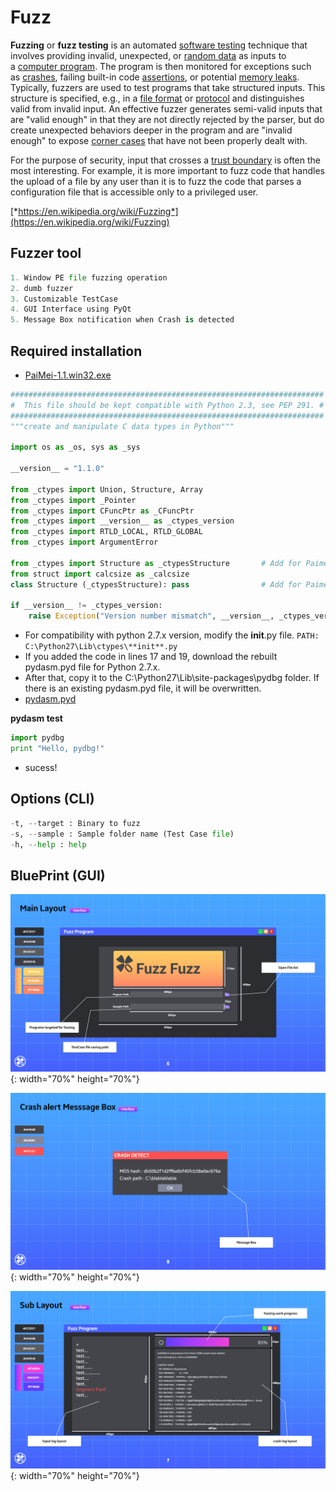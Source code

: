 # Fuzz

**Fuzzing** or **fuzz testing** is an automated [software testing](https://en.wikipedia.org/wiki/Software_testing) technique that involves providing invalid, unexpected, or [random data](https://en.wikipedia.org/wiki/Random_data) as inputs to a [computer program](https://en.wikipedia.org/wiki/Computer_program). The program is then monitored for exceptions such as [crashes](https://en.wikipedia.org/wiki/Crash_(computing)), failing built-in code [assertions](https://en.wikipedia.org/wiki/Assertion_(software_development)), or potential [memory leaks](https://en.wikipedia.org/wiki/Memory_leak). Typically, fuzzers are used to test programs that take structured inputs. This structure is specified, e.g., in a [file format](https://en.wikipedia.org/wiki/File_format) or [protocol](https://en.wikipedia.org/wiki/Communications_protocol) and distinguishes valid from invalid input. An effective fuzzer generates semi-valid inputs that are "valid enough" in that they are not directly rejected by the parser, but do create unexpected behaviors deeper in the program and are "invalid enough" to expose [corner cases](https://en.wikipedia.org/wiki/Corner_case) that have not been properly dealt with.

For the purpose of security, input that crosses a [trust boundary](https://en.wikipedia.org/wiki/Trust_boundary) is often the most interesting. For example, it is more important to fuzz code that handles the upload of a file by any user than it is to fuzz the code that parses a configuration file that is accessible only to a privileged user.

[*https://en.wikipedia.org/wiki/Fuzzing*](https://en.wikipedia.org/wiki/Fuzzing)

## Fuzzer tool

```python
1. Window PE file fuzzing operation
2. dumb fuzzer
3. Customizable TestCase
4. GUI Interface using PyQt
5. Message Box notification when Crash is detected
```

## Required installation

- [PaiMei-1.1.win32.exe](https://vallhalla-edition.tistory.com/attachment/cfile23.uf@9959693E5C98A9A80FBC86.exe)

```python
######################################################################
#  This file should be kept compatible with Python 2.3, see PEP 291. #
######################################################################
"""create and manipulate C data types in Python"""

import os as _os, sys as _sys

__version__ = "1.1.0"

from _ctypes import Union, Structure, Array
from _ctypes import _Pointer
from _ctypes import CFuncPtr as _CFuncPtr
from _ctypes import __version__ as _ctypes_version
from _ctypes import RTLD_LOCAL, RTLD_GLOBAL
from _ctypes import ArgumentError

from _ctypes import Structure as _ctypesStructure       # Add for Paimei
from struct import calcsize as _calcsize
class Structure (_ctypesStructure): pass                # Add for Paimei

if __version__ != _ctypes_version:
    raise Exception("Version number mismatch", __version__, _ctypes_version)
```

- For compatibility with python 2.7.x version, modify the **init**.py file.
`PATH: C:\Python27\Lib\ctypes\**init**.py`
- If you added the code in lines 17 and 19, download the rebuilt pydasm.pyd file for Python 2.7.x.
- After that, copy it to the C:\Python27\Lib\site-packages\pydbg folder.
If there is an existing pydasm.pyd file, it will be overwritten.
- [pydasm.pyd](https://vallhalla-edition.tistory.com/attachment/cfile27.uf@99B4814F5C98AB6A29F4DB.pyd)

**pydasm test**

```python
import pydbg
print "Hello, pydbg!"
```

- sucess!

## Options (CLI)

```python
-t, --target : Binary to fuzz
-s, --sample : Sample folder name (Test Case file)
-h, --help : help
```

## BluePrint (GUI)

![/tmp/img/Bl-8.png](/tmp/img/Bl-8.png){: width="70%" height="70%"}

![/tmp/img/Bl-10.png](/tmp/img/Bl-10.png){: width="70%" height="70%"}

![/tmp/img/Bl-9.png](/tmp/img/Bl-9.png){: width="70%" height="70%"}
